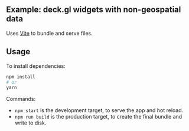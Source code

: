 ## Example: deck.gl widgets with non-geospatial data

Uses [Vite](https://vitejs.dev/) to bundle and serve files.

## Usage

To install dependencies:

```bash
npm install
# or
yarn
```

Commands:
* `npm start` is the development target, to serve the app and hot reload.
* `npm run build` is the production target, to create the final bundle and write to disk.
